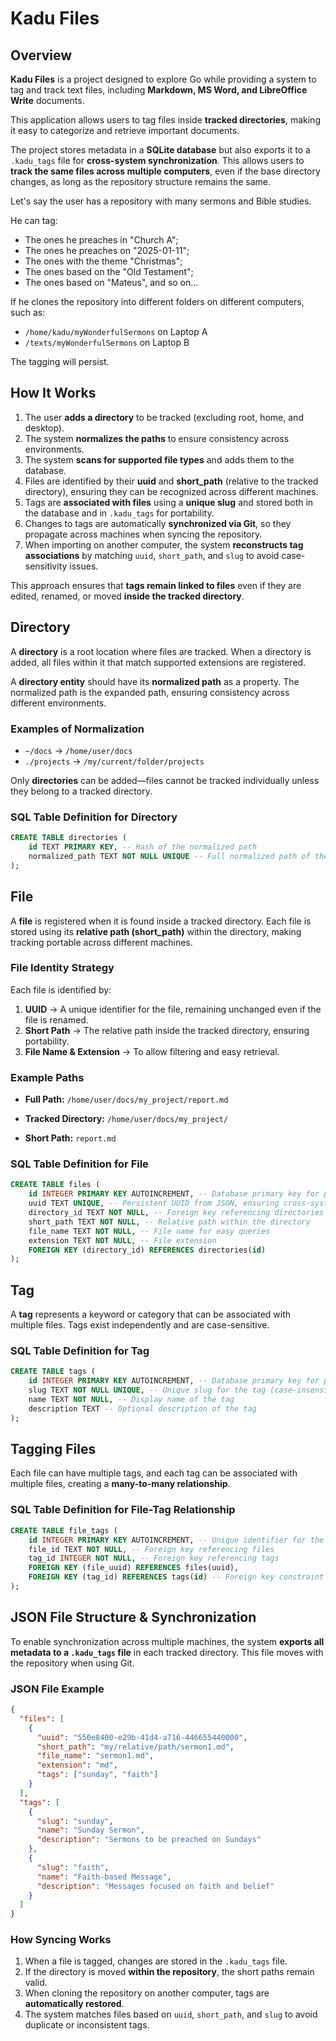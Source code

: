 # Kadu Files

## **Overview**

**Kadu Files** is a project designed to explore Go while providing a system to tag and track text files, including **Markdown, MS Word, and LibreOffice Write** documents.

This application allows users to tag files inside **tracked directories**, making it easy to categorize and retrieve important documents.

The project stores metadata in a **SQLite database** but also exports it to a `.kadu_tags` file for **cross-system synchronization**. This allows users to **track the same files across multiple computers**, even if the base directory changes, as long as the repository structure remains the same.

Let's say the user has a repository with many sermons and Bible studies.

He can tag:

+ The ones he preaches in "Church A";
+ The ones he preaches on "2025-01-11";
+ The ones with the theme "Christmas";
+ The ones based on the "Old Testament";
+ The ones based on "Mateus", and so on...

If he clones the repository into different folders on different computers, such as:

+ `/home/kadu/myWonderfulSermons` on Laptop A
+ `/texts/myWonderfulSermons` on Laptop B

The tagging will persist.

## How It Works

1. The user **adds a directory** to be tracked (excluding root, home, and desktop).
1. The system **normalizes the paths** to ensure consistency across environments.
1. The system **scans for supported file types** and adds them to the database.
1. Files are identified by their **uuid** and **short_path** (relative to the tracked directory), ensuring they can be recognized across different machines.
1. Tags are **associated with files** using a **unique slug** and stored both in the database and in `.kadu_tags` for portability.
1. Changes to tags are automatically **synchronized via Git**, so they propagate across machines when syncing the repository.
1. When importing on another computer, the system **reconstructs tag associations** by matching `uuid`, `short_path`, and `slug` to avoid case-sensitivity issues.

This approach ensures that **tags remain linked to files** even if they are edited, renamed, or moved **inside the tracked directory**.

## Directory

A **directory** is a root location where files are tracked. When a directory is added, all files within it that match supported extensions are registered.

A **directory entity** should have its **normalized path** as a property.
The normalized path is the expanded path, ensuring consistency across different environments.

### Examples of Normalization

+ `~/docs` → `/home/user/docs`
+ `./projects` → `/my/current/folder/projects`

Only **directories** can be added—files cannot be tracked individually unless they belong to a tracked directory.

### SQL Table Definition for Directory

~~~sql
CREATE TABLE directories (
    id TEXT PRIMARY KEY, -- Hash of the normalized path
    normalized_path TEXT NOT NULL UNIQUE -- Full normalized path of the directory
);
~~~

## File

A **file** is registered when it is found inside a tracked directory.
Each file is stored using its **relative path (short_path)** within the directory, making tracking portable across different machines.

### File Identity Strategy

Each file is identified by:

1. **UUID** → A unique identifier for the file, remaining unchanged even if the file is renamed.
1. **Short Path** → The relative path inside the tracked directory, ensuring portability.
1. **File Name & Extension** → To allow filtering and easy retrieval.

### Example Paths

+ **Full Path:** `/home/user/docs/my_project/report.md`

+ **Tracked Directory:** `/home/user/docs/my_project/`
+ **Short Path:** `report.md`

### SQL Table Definition for File

~~~sql
CREATE TABLE files (
    id INTEGER PRIMARY KEY AUTOINCREMENT, -- Database primary key for performance
    uuid TEXT UNIQUE, -- Persistent UUID from JSON, ensuring cross-system consistency
    directory_id TEXT NOT NULL, -- Foreign key referencing directories
    short_path TEXT NOT NULL, -- Relative path within the directory
    file_name TEXT NOT NULL, -- File name for easy queries
    extension TEXT NOT NULL, -- File extension
    FOREIGN KEY (directory_id) REFERENCES directories(id)
);
~~~

## Tag

A **tag** represents a keyword or category that can be associated with multiple files. Tags exist independently and are case-sensitive.

### SQL Table Definition for Tag

~~~sql
CREATE TABLE tags (
    id INTEGER PRIMARY KEY AUTOINCREMENT, -- Database primary key for performance
    slug TEXT NOT NULL UNIQUE, -- Unique slug for the tag (case-insensitive)
    name TEXT NOT NULL, -- Display name of the tag
    description TEXT -- Optional description of the tag
);
~~~

## Tagging Files

Each file can have multiple tags, and each tag can be associated with multiple files, creating a **many-to-many relationship**.

### SQL Table Definition for File-Tag Relationship

~~~sql
CREATE TABLE file_tags (
    id INTEGER PRIMARY KEY AUTOINCREMENT, -- Unique identifier for the relationship
    file_id TEXT NOT NULL, -- Foreign key referencing files
    tag_id INTEGER NOT NULL, -- Foreign key referencing tags
    FOREIGN KEY (file_uuid) REFERENCES files(uuid),
    FOREIGN KEY (tag_id) REFERENCES tags(id) -- Foreign key constraint
);
~~~

## JSON File Structure & Synchronization

To enable synchronization across multiple machines, the system **exports all metadata to a `.kadu_tags` file** in each tracked directory. This file moves with the repository when using Git.

### JSON File Example

~~~json
{
  "files": [
    {
      "uuid": "550e8400-e29b-41d4-a716-446655440000",
      "short_path": "my/relative/path/sermon1.md",
      "file_name": "sermon1.md",
      "extension": "md",
      "tags": ["sunday", "faith"]
    }
  ],
  "tags": [
    {
      "slug": "sunday",
      "name": "Sunday Sermon",
      "description": "Sermons to be preached on Sundays"
    },
    {
      "slug": "faith",
      "name": "Faith-based Message",
      "description": "Messages focused on faith and belief"
    }
  ]
}
~~~

### How Syncing Works

1. When a file is tagged, changes are stored in the `.kadu_tags` file.
1. If the directory is moved **within the repository**, the short paths remain valid.
1. When cloning the repository on another computer, tags are **automatically restored**.
1. The system matches files based on `uuid`, `short_path`, and `slug` to avoid duplicate or inconsistent tags.
